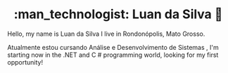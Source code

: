 <h1 align="center"> :man_technologist: Luan da Silva 🚀</h1

  
  Hello, my name is Luan da Silva
I live in Rondonópolis, Mato Grosso.
  
Atualmente estou cursando Análise e Desenvolvimento de Sistemas , 
I'm starting now in the .NET and C # programming world, looking for my first opportunity!
